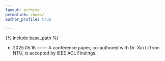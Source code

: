 ```yaml
---
layout: archive
permalink: /news/
author_profile: true

---
```


{% include base_path %}
* 2025.05.16 ----- A conference paper, co-authored with Dr. Xin Li from NTU, is accepted by IEEE ACL Findings.
